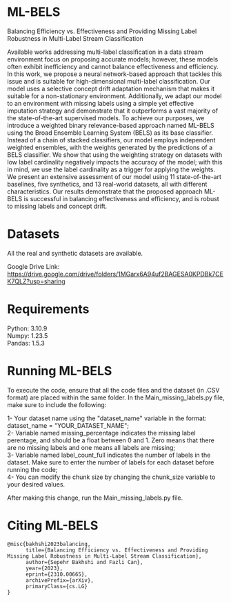 # ML-BELS
Balancing Efficiency vs. Effectiveness and Providing Missing Label Robustness in Multi-Label Stream Classification

Available works addressing multi-label classification in a data stream environment focus on proposing accurate models; however, these models often exhibit inefficiency and cannot balance effectiveness and efficiency. In this work, we propose a neural network-based approach that tackles this issue and is suitable for high-dimensional multi-label classification. Our model uses a selective concept drift adaptation mechanism that makes it suitable for a non-stationary environment. Additionally, we adapt our model to an environment with missing labels using a simple yet effective imputation strategy and demonstrate that it outperforms a vast majority of the state-of-the-art supervised models. To achieve our purposes, we introduce a weighted binary relevance-based approach named ML-BELS using the Broad Ensemble Learning System (BELS) as its base classifier. Instead of a chain of stacked classifiers, our model employs independent weighted ensembles, with the weights generated by the predictions of a BELS classifier. We show that using the weighting strategy on datasets with low label cardinality negatively impacts the accuracy of the model; with this in mind, we use the label cardinality as a trigger for applying the weights. We present an extensive assessment of our model using 11 state-of-the-art baselines, five synthetics, and 13 real-world datasets, all with different characteristics. Our results demonstrate that the proposed approach ML-BELS is successful in balancing effectiveness and efficiency, and is robust to missing labels and concept drift.

# Datasets
All the real and synthetic datasets are available. 

Google Drive Link: https://drive.google.com/drive/folders/1MGarx6A94uf2BAGESA0KPDBk7CEK7QLZ?usp=sharing

# Requirements
Python: 3.10.9 <br />
Numpy: 1.23.5 <br />
Pandas:  1.5.3 <br />

# Running ML-BELS

To execute the code, ensure that all the code files and the dataset (in .CSV format) are placed within the same folder. In the Main_missing_labels.py file, make sure to include the following:

1- Your dataset name using the "dataset_name" variable in the format: dataset_name = "YOUR_DATASET_NAME"; <br />
2- Variable named missing_percentage indicates the missing label perentage, and should be a float between 0 and 1. Zero means that there are no missing labels and one means all labels are missing;<br />
3- Variable named label_count_full indicates the number of labels in the dataset. Make sure to enter the number of labels for each dataset before running the code;<br />
4- You can modify the chunk size by changing the chunk_size variable to your desired values.<br />

 After making this change, run the Main_missing_labels.py file.

# Citing ML-BELS

```plaintext
@misc{bakhshi2023balancing,
      title={Balancing Efficiency vs. Effectiveness and Providing Missing Label Robustness in Multi-Label Stream Classification}, 
      author={Sepehr Bakhshi and Fazli Can},
      year={2023},
      eprint={2310.00665},
      archivePrefix={arXiv},
      primaryClass={cs.LG}
}
```
